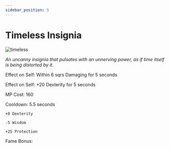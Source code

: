 ```yaml
---
sidebar_position: 5
---
```


# Timeless Insignia

![timeless](https://vwiki.valorserver.com/api/item/picture/timeless%20insignia)

<i>An uncanny insignia that pulsates with an unnerving power, as if time itself is being distorted by it.</i>

Effect on Self: Within 6 sqrs Damaging for 5 seconds

Effect on Self: +20 Dexterity for 5 seconds

MP Cost: 160

Cooldown: 5.5 seconds

    +8 Dexterity
    
    -5 Wisdom
    
    +25 Protection

Fame Bonus: 
